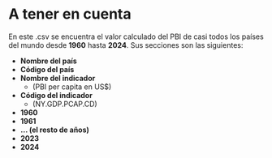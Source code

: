 # A tener en cuenta
En este .csv se encuentra el valor calculado del PBI de casi todos los países del mundo desde **1960** hasta **2024**. Sus secciones son las siguientes:
- **Nombre del país**
- **Código del país**
- **Nombre del indicador** 
    - (PBI per capita en US$)
- **Código del indicador** 
    - (NY.GDP.PCAP.CD)
- **1960**
- **1961**
- **... (el resto de años)**
- **2023**
- **2024**